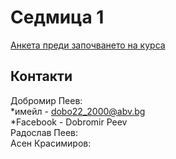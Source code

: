 Седмица 1
=================================

[Анкета преди започването на курса](https://docs.google.com/forms/d/e/1FAIpQLSdfCtdIe3oWaE2U1ZIF034Y6wt4_BAGC1ae20p6ksATKg68CA/viewform?usp=sf_link)

Контакти
---------
Добромир Пеев: \
  *имейл - dobo22_2000@abv.bg \
  *Facebook - Dobromir Peev \
Радослав Пеев:\
Асен Красимиров:


